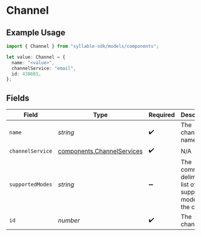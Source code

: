 # Channel

## Example Usage

```typescript
import { Channel } from "syllable-sdk/models/components";

let value: Channel = {
  name: "<value>",
  channelService: "email",
  id: 438601,
};
```

## Fields

| Field                                                                    | Type                                                                     | Required                                                                 | Description                                                              |
| ------------------------------------------------------------------------ | ------------------------------------------------------------------------ | ------------------------------------------------------------------------ | ------------------------------------------------------------------------ |
| `name`                                                                   | *string*                                                                 | :heavy_check_mark:                                                       | The channel name                                                         |
| `channelService`                                                         | [components.ChannelServices](../../models/components/channelservices.md) | :heavy_check_mark:                                                       | N/A                                                                      |
| `supportedModes`                                                         | *string*                                                                 | :heavy_minus_sign:                                                       | The comma-delimited list of supported modes for the channel              |
| `id`                                                                     | *number*                                                                 | :heavy_check_mark:                                                       | The channel ID                                                           |